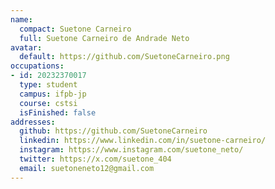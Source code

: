 ```yaml
---
name:
  compact: Suetone Carneiro
  full: Suetone Carneiro de Andrade Neto
avatar:
  default: https://github.com/SuetoneCarneiro.png
occupations:
- id: 20232370017
  type: student
  campus: ifpb-jp
  course: cstsi
  isFinished: false
addresses:
  github: https://github.com/SuetoneCarneiro
  linkedin: https://www.linkedin.com/in/suetone-carneiro/
  instagram: https://www.instagram.com/suetone_neto/
  twitter: https://x.com/suetone_404
  email: suetoneneto12@gmail.com
---
```

